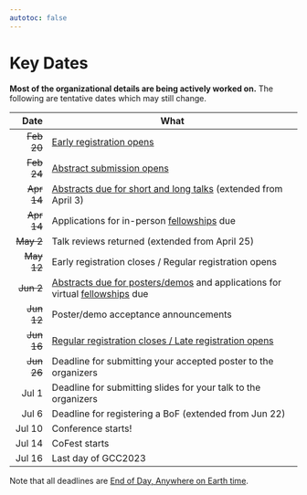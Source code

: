 ```yaml
---
autotoc: false
---
```


<slot name="/events/gcc2023/header" />

# Key Dates

**Most of the organizational details are being actively worked on.** The
following are tentative dates which may still change.

| Date   | What |
| -----: | ---  |
| ~~Feb 20~~ | [Early registration opens](/events/gcc2023/register/) |
| ~~Feb 24~~ | [Abstract submission opens](/events/gcc2023/abstracts/) |
| ~~Apr 14~~ | [Abstracts due for short and long talks](/events/gcc2023/abstracts/) (extended from April 3) |
| ~~Apr 14~~ | Applications for in-person [fellowships](/events/gcc2023/fellowships/) due |
| ~~May 2~~  | Talk reviews returned (extended from April 25) |
| ~~May 12~~ | Early registration closes / Regular registration opens |
| ~~Jun 2~~  | [Abstracts due for posters/demos](/events/gcc2023/abstracts/) and applications for virtual [fellowships](/events/gcc2023/fellowships/) due |
| ~~Jun 12~~ | Poster/demo acceptance announcements |
| ~~Jun 16~~ | [Regular registration closes / Late registration opens](/events/gcc2023/register/) |
| ~~Jun 26~~ | Deadline for submitting your accepted poster to the organizers |
| Jul 1  | Deadline for submitting slides for your talk to the organizers |
| Jul 6  | Deadline for registering a BoF (extended from Jun 22) |
| Jul 10 | Conference starts! |
| Jul 14 | CoFest starts |
| Jul 16 | Last day of GCC2023 |

Note that all deadlines are [End of Day, Anywhere on Earth time](https://time.is/Anywhere_on_Earth).
